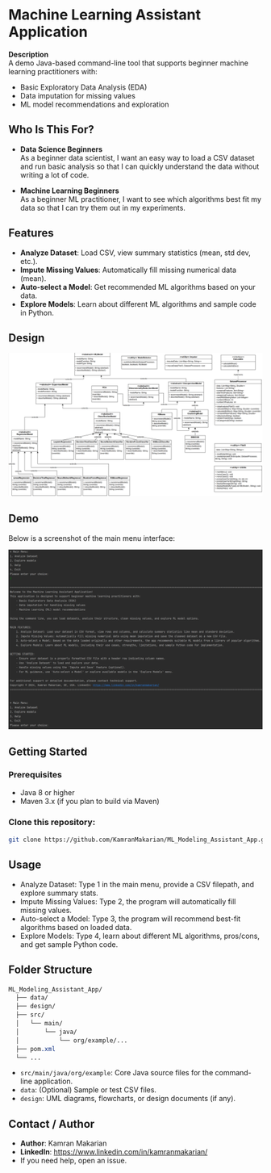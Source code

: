 # Machine Learning Assistant Application

**Description**  
A demo Java-based command-line tool that supports beginner machine learning practitioners with:
- Basic Exploratory Data Analysis (EDA)
- Data imputation for missing values
- ML model recommendations and exploration

## Who Is This For?

- **Data Science Beginners**  
  As a beginner data scientist, I want an easy way to load a CSV dataset and run basic analysis so that I can quickly understand the data without writing a lot of code.

- **Machine Learning Beginners**  
  As a beginner ML practitioner, I want to see which algorithms best fit my data so that I can try them out in my experiments.

## Features
- **Analyze Dataset**: Load CSV, view summary statistics (mean, std dev, etc.).
- **Impute Missing Values**: Automatically fill missing numerical data (mean).
- **Auto-select a Model**: Get recommended ML algorithms based on your data.
- **Explore Models**: Learn about different ML algorithms and sample code in Python.

## Design
![alt text](ml-modeling-assistant-uml.jpg)

## Demo
Below is a screenshot of the main menu interface:

![alt text](image-1.png)

## Getting Started

### Prerequisites
- Java 8 or higher
- Maven 3.x (if you plan to build via Maven)

### Clone this repository:
   ```bash
   git clone https://github.com/KamranMakarian/ML_Modeling_Assistant_App.git
   ```

## Usage
- Analyze Dataset: Type 1 in the main menu, provide a CSV filepath, and explore summary stats.
- Impute Missing Values: Type 2, the program will automatically fill missing values.
- Auto-select a Model: Type 3, the program will recommend best-fit algorithms based on loaded data.
- Explore Models: Type 4, learn about different ML algorithms, pros/cons, and get sample Python code.

## Folder Structure
```css
ML_Modeling_Assistant_App/
  ├── data/
  ├── design/
  ├── src/
  │   └── main/
  │       └── java/
  │           └── org/example/...
  ├── pom.xml
  └── ...
```
- `src/main/java/org/example`: Core Java source files for the command-line application.
- `data`: (Optional) Sample or test CSV files.
- `design`: UML diagrams, flowcharts, or design documents (if any).

## Contact / Author
- **Author**: Kamran Makarian
- **LinkedIn**: https://www.linkedin.com/in/kamranmakarian/
- If you need help, open an issue.



